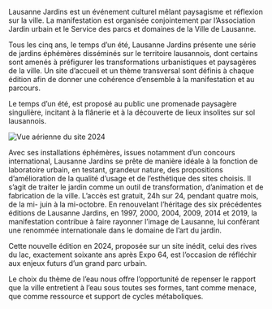 Lausanne Jardins est un événement culturel mêlant paysagisme et réflexion sur la ville. La manifestation est organisée conjointement par l’Association Jardin urbain et le Service des parcs et domaines de la Ville de Lausanne.

Tous les cinq ans, le temps d’un été, Lausanne Jardins présente une série de jardins éphémères disséminés sur le territoire lausannois, dont certains sont amenés à préfigurer les transformations urbanistiques et paysagères de la ville. Un site d’accueil et un thème transversal sont définis à chaque édition afin de donner une cohérence d’ensemble à la manifestation et au parcours.

Le temps d’un été, est proposé au public une promenade paysagère singulière, incitant à la flânerie et à la découverte de lieux insolites sur sol lausannois.

![Vue aérienne du site 2024](../images/Basemap-ville.jpg)

Avec ses installations éphémères, issues notamment d’un concours international, Lausanne Jardins se prête de manière idéale à la fonction de laboratoire urbain, en testant, grandeur nature, des propositions d’amélioration de la qualité d’usage et de l’esthétique des sites choisis. Il s’agit de traiter le jardin comme un outil de transformation, d’animation et de fabrication de la ville. L’accès est gratuit, 24h sur 24, pendant quatre mois, de la mi- juin à la mi-octobre. En renouvelant l’héritage des six précédentes éditions de Lausanne Jardins, en 1997, 2000, 2004, 2009, 2014 et 2019, la manifestation contribue à faire rayonner l’image de Lausanne, lui conférant une renommée internationale dans le domaine de l’art du jardin.

Cette nouvelle édition en 2024, proposée sur un site inédit, celui des rives du lac, exactement soixante ans après Expo 64, est l’occasion de réfléchir aux enjeux futurs d’un grand parc urbain.

Le choix du thème de l’eau nous offre l’opportunité de repenser le rapport que la ville entretient à l’eau sous toutes ses formes, tant comme menace, que comme ressource et support de cycles métaboliques.